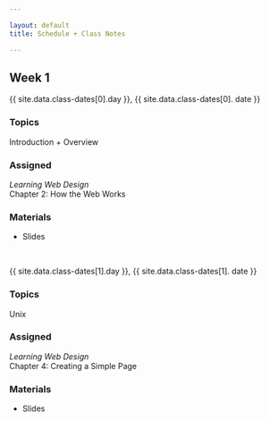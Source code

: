 ```yaml
---

layout: default
title: Schedule + Class Notes

---
```

<!-- ------------------------------------------------ -->
## Week 1
{{ site.data.class-dates[0].day }}, 
{{ site.data.class-dates[0]. date }}
<div class="week" markdown="1">
<div class="week-column topics" markdown="1">

### Topics
Introduction + Overview
</div>
<div class="week-column assigned" markdown="1">

### Assigned
*Learning Web Design*  
Chapter 2: How the Web Works
</div>
<div class="week-column materials" markdown="1">

### Materials
- Slides

</div>
</div>
<br>

{{ site.data.class-dates[1].day }}, 
{{ site.data.class-dates[1]. date }}
<div class="week" markdown="1">
<div class="week-column topics" markdown="1">

### Topics
Unix
</div>
<div class="week-column assigned" markdown="1">

### Assigned
*Learning Web Design*  
Chapter 4: Creating a Simple Page

</div>
<div class="week-column materials" markdown="1">

### Materials
- Slides

</div>
</div>
<br>
